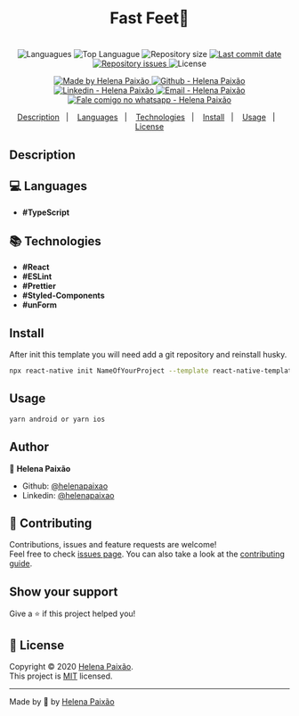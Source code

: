 <h1 align="center">Fast Feet👋</h1>
<h1 align="center">

</h1>



<p align="center">
  <img alt="Languagues" src="https://img.shields.io/github/languages/count/helenapaixao/FastFeetApp">
  <img alt="Top Languague" src="https://img.shields.io/github/languages/top/helenapaixao/FastFeetApp">
  <img alt="Repository size" src="https://img.shields.io/github/repo-size/helenapaixao/FastFeetApp">
  <a href="https://github.com/helenapaixao/FastFeetApp/commits/master">
    <img alt="Last commit date" src="https://img.shields.io/github/last-commit/helenapaixao/FastFeetApp">
  </a>
   <a href="https://github.com/ArthurPedroti/FastFeetApp/issues">
    <img alt="Repository issues" src="https://img.shields.io/github/issues/helenapaixao/FastFeetApp">
  </a>
  <img alt="License" src="https://img.shields.io/github/license/helenapaixao/FastFeetApp">
</p>
<p align="center">

  <a href="https://github.com/helenapaixao" target="_blank">
    <img alt="Made by Helena Paixão" src="https://img.shields.io/badge/made%20by-helenapaixao-informational">
  </a>
  <a href="https://github.com/helenapaixao" target="_blank" >
    <img alt="Github - Helena Paixão" src="https://img.shields.io/badge/Github--%23F8952D?style=social&logo=github">
  </a>
  <a href="https://www.linkedin.com/in/helenapaixao/" target="_blank" >
    <img alt="Linkedin - Helena Paixão" src="https://img.shields.io/badge/Linkedin--%23F8952D?style=social&logo=linkedin">
  </a>
  <a href="mailto:hp.helenapaixao@gmail.com" target="_blank" >
    <img alt="Email - Helena Paixão" src="https://img.shields.io/badge/Email--%23F8952D?style=social&logo=gmail">
  </a>
  <a href="https://api.whatsapp.com/send?phone=5567984582048"
        target="_blank" >
    <img alt="Fale comigo no whatsapp - Helena Paixão" src="https://img.shields.io/badge/Whatsapp--%23F8952D?style=social&logo=whatsapp">
  </a>

</p>

<p align="center">
  <a href="#Description">Description</a>&nbsp;&nbsp;&nbsp;|&nbsp;&nbsp;&nbsp;
  <a href="#computer-languages">Languages</a>&nbsp;&nbsp;&nbsp;|&nbsp;&nbsp;&nbsp;
  <a href="#books-technologies">Technologies</a>&nbsp;&nbsp;&nbsp;|&nbsp;&nbsp;&nbsp;
  <a href="#install">Install</a>&nbsp;&nbsp;&nbsp;|&nbsp;&nbsp;&nbsp;
  <a href="#books-usage">Usage</a>&nbsp;&nbsp;&nbsp;|&nbsp;&nbsp;&nbsp;
  <a href="#memo-license">License</a>
</p>

## Description

## :computer: Languages

- **#TypeScript**

## :books: Technologies

- **#React**
- **#ESLint**
- **#Prettier**
- **#Styled-Components**
- **#unForm**
## Install

After init this template you will need add a git repository and reinstall husky.

```sh
npx react-native init NameOfYourProject --template react-native-template-atp
```

## Usage

```sh
yarn android or yarn ios
```

## Author

👤 **Helena Paixão**

* Github: [@helenapaixao](https://github.com/helenapaixao)
* Linkedin: [@helenapaixao](https://www.linkedin.com/in/helenapaixao)

## 🤝 Contributing

Contributions, issues and feature requests are welcome!<br />Feel free to check [issues page](https://github.com/ArthurPedroit/Template/issues). You can also take a look at the [contributing guide](https://github.com/helenapaixao/Template/blob/master/CONTRIBUTING.md).

## Show your support

Give a ⭐️ if this project helped you!

## 📝 License

Copyright © 2020 [Helena Paixão](https://github.com/helenapaixao).<br />
This project is [MIT](https://github.com/ArthurPedroit/Template/blob/master/LICENSE) licensed.

---

Made by :blue_heart: by [Helena Paixão](https://github.com/helenapaixao)
